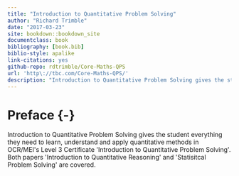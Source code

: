 ```yaml
--- 
title: "Introduction to Quantitative Problem Solving"
author: "Richard Trimble"
date: "2017-03-23"
site: bookdown::bookdown_site
documentclass: book
bibliography: [book.bib]
biblio-style: apalike
link-citations: yes
github-repo: rdtrimble/Core-Maths-QPS
url: 'http\://tbc.com/Core-Maths-QPS/'
description: "Introduction to Quantitative Problem Solving gives the student everything they need to learn, understand and apply quantitative methods in OCR/MEI's Level 3 Certificate 'Introduction to Quantitative Problem Solving'. Both papers 'Introduction to Quantitative Reasoning' and 'Statisitcal Problem Solving' are covered."
---
```


# Preface {-}

Introduction to Quantitative Problem Solving gives the student everything they need to learn, understand and apply quantitative methods in OCR/MEI's Level 3 Certificate 'Introduction to Quantitative Problem Solving'. Both papers 'Introduction to Quantitative Reasoning' and 'Statisitcal Problem Solving' are covered.
